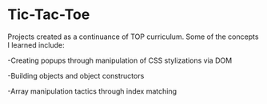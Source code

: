 # Tic-Tac-Toe

Projects created as a continuance of TOP curriculum. Some of the concepts I learned include:
<p>-Creating popups through manipulation of CSS stylizations via DOM</p>
<p>-Building objects and object constructors</p>
<p>-Array manipulation tactics through index matching</p>
